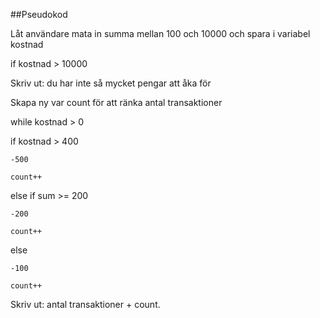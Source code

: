 ##Pseudokod

Låt användare mata in summa mellan 100 och 10000 och spara i variabel kostnad

if kostnad > 10000

  Skriv ut: du har inte så mycket pengar att åka för
  
Skapa ny var count för att ränka antal transaktioner

while kostnad > 0

  if kostnad > 400
  
    -500
    
    count++
    
  else if sum >= 200
  
    -200
    
    count++
    
  else
  
    -100
    
    count++
    
Skriv ut: antal transaktioner + count.
